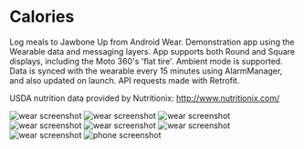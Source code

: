 # Calories

Log meals to Jawbone Up from Android Wear. 
Demonstration app using the Wearable data and messaging layers.
App supports both Round and Square displays, including the Moto 360's 'flat tire'.  Ambient mode is supported.
Data is synced with the wearable every 15 minutes using AlarmManager, and also
updated on launch.
API requests made with Retrofit.

USDA nutrition data provided by Nutritionix: http://www.nutritionix.com/

![wear screenshot](https://www.dropbox.com/s/zy8jmpkfp864zz2/device-2015-08-16-193108.png?dl=1)
![wear screenshot](https://www.dropbox.com/s/cr1kfr7pkahwprb/device-2015-08-16-193252.png?dl=1)
![wear screenshot](https://www.dropbox.com/s/obq4e67cjk886zv/device-2015-08-16-193230.png?dl=1)
![wear screenshot](https://www.dropbox.com/s/1ojaasyt3d10cjy/device-2015-08-16-193343.png?dl=1)
![wear screenshot](https://www.dropbox.com/s/nc1twuz3r5n07f1/device-2015-08-16-193406.png?dl=1)
![wear screenshot](https://www.dropbox.com/s/384jxo935b617y4/device-2015-08-16-193423.png?dl=1)
![wear screenshot](https://www.dropbox.com/s/x9wu3dg4ai0m74y/device-2015-08-16-193530.png?dl=1)
![phone screenshot](https://www.dropbox.com/s/68ldw56d8k6nrjb/device-2015-08-16-193720.png?dl=1)


